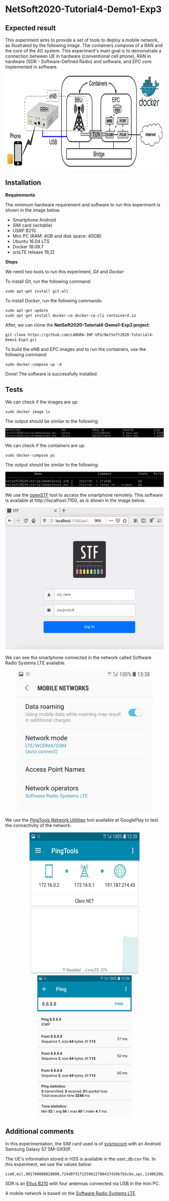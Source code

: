# NetSoft2020-Tutorial4-Demo1-Exp3

## Expected result

This experiment aims to provide a set of tools to deploy a mobile network, as illustrated by the following image. The containers compose of a RAN and the core of the 4G system. This experiment's main goal is to demonstrate a connection between UE in hardware (conventional cell phone), RAN in hardware (SDR - Software-Defined Radio) and software, and EPC core implemented in software.
<p align="center">
    <img src="images/demo1-exp3.png" height="300"/> 
</p>

## Installation

**Requirements**

The minimum hardware requirement and software to run this experiment is shown in the image below.
* Smartphone Android
* SIM card (writable)
* USRP B210
* Mini PC (RAM: 4GB and disk space: 40GB)
* Ubuntu 16.04 LTS
* Docker 18.09.7
* srsLTE release 19_12

**Steps**

We need two tools to run this experiment, _Git_ and _Docker_

To install _Git_, run the following command:
```
sudo apt-get install git-all
```

To install _Docker_, run the following commands:
```
sudo apt-get update
sudo apt-get install docker-ce docker-ce-cli containerd.io
```

 After, we can clone the **NetSoft2020-Tutorial4-Demo1-Exp3 project**:
```
git clone https://github.com/LABORA-INF-UFG/NetSoft2020-Tutorial4-Demo1-Exp3.git
```

To build the eNB and EPC images and to run the containers, use the following command:  
```
sudo docker-compose up -d
```

Done! The software is successfully installed.

## Tests

We can check if the images are up:
```
sudo docker image ls
```
The output should be similar to the following:
<p align="center">
    <img src="images/images_d2_e3.png"/> 
</p>

We can check if the containers are up:
```
sudo docker-compose ps
```
The output should be similar to the following:
<p align="center">
    <img src="images/containers_d1_e3.png"/> 
</p>

We use the [openSTF](https://openstf.io/) tool to access the smartphone remotely.
This software is available at http://localhost:7100, as is shown in the image below.
<p align="center">
    <img src="images/openSTF.png" height="450"/> 
</p>

We can see the smartphone connected in the network called Software Radio Systems LTE available. 
<p align="center">
    <img src="images/connected.png" height="450"/> 
</p>

We use the [PingTools Network Utilities](https://play.google.com/store/apps/details?id=ua.com.streamsoft.pingtools&hl=pt_BR) tool available at GooglePlay to test the connectivity of the network.
<p align="center">
    <img src="images/network.png" height="450"  width="350"/> 
    <img src="images/ping.png" height="450"/> 
</p>

## Additional comments

In this experimentation, the SIM card used is of [sysmocom](https://www.sysmocom.de/index.html) with an Android Samsung Galaxy S7 SM-G930F.

The UE's information stored in HSS is available in the user_db.csv file. In this experiment, we use the values below:
```
sim0,mil,901700000028080,724d0f31f2259622700437430b7b5c6e,opc,1140620b2805d84b44643bfcfbe6218c,8080,00000028155b,7,dynamic
```
SDR is an [Ettus B210](https://www.ettus.com/) with four antennas connected via USB in the mini PC.  

A mobile network is based on the [Software Radio Systems LTE](https://www.srslte.com/).

